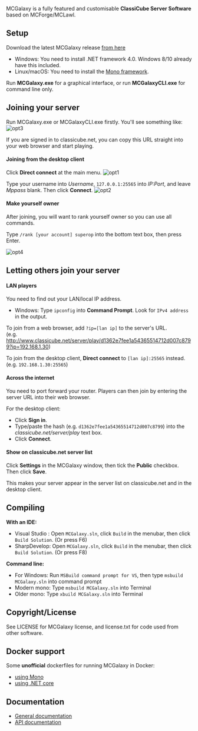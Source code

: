 MCGalaxy is a fully featured and customisable **ClassiCube Server Software** based on MCForge/MCLawl.

**Setup**
-----------------
Download the latest MCGalaxy release [from here](https://github.com/UnknownShadow200/MCGalaxy/releases)
* Windows: You need to install .NET framework 4.0. Windows 8/10 already have this included.
* Linux/macOS: You need to install the [Mono framework](https://www.mono-project.com).

Run **MCGalaxy.exe** for a graphical interface, or run **MCGalaxyCLI.exe** for command line only.

Joining your server
-----------------
Run MCGalaxy.exe or MCGalaxyCLI.exe firstly. You'll see something like:
![opt3](https://user-images.githubusercontent.com/6509348/60258728-0e05bd00-9919-11e9-9ae8-f1262719cd50.png)

If you are signed in to classicube.net, you can copy this URL straight into your web browser and start playing.

#### Joining from the desktop client
Click **Direct connect** at the main menu.
![opt1](https://user-images.githubusercontent.com/6509348/60258725-0e05bd00-9919-11e9-8f8c-fbbdc52f04f9.png)

Type your username into *Username*, ```127.0.0.1:25565``` into *IP:Port*, and leave *Mppass* blank. Then click **Connect**.
![opt2](https://user-images.githubusercontent.com/6509348/60258727-0e05bd00-9919-11e9-890d-5c25cdf385c1.png)

#### Make yourself owner
After joining, you will want to rank yourself owner so you can use all commands.

Type ```/rank [your account] superop``` into the bottom text box, then press Enter.

![opt4](https://user-images.githubusercontent.com/6509348/60258729-0e9e5380-9919-11e9-921d-ea7e0c4365af.png)


Letting others join your server
-----------------
#### LAN players
You need to find out your LAN/local IP address.
*  Windows: Type ```ipconfig``` into **Command Prompt**. Look for ```IPv4 address``` in the output.

To join from a web browser, add ```?ip=[lan ip]``` to the server's URL.\
(e.g. http://www.classicube.net/server/play/d1362e7fee1a54365514712d007c8799?ip=192.168.1.30)

To join from the desktop client, **Direct connect** to ```[lan ip]:25565``` instead. (e.g. ```192.168.1.30:25565```)


#### Across the internet
You need to port forward your router. Players can then join by entering the server URL into their web browser.

For the desktop client:
* Click **Sign in**. 
* Type/paste the hash (e.g. ```d1362e7fee1a54365514712d007c8799```) into the *classicube.net/server/play* text box. 
* Click **Connect**.


#### Show on classicube.net server list
Click **Settings** in the MCGalaxy window, then tick the **Public** checkbox. Then click **Save**.

This makes your server appear in the server list on classicube.net and in the desktop client.

Compiling
-----------------
**With an IDE:**
* Visual Studio : Open `MCGalaxy.sln`, click `Build` in the menubar, then click `Build Solution`. (Or press F6)
* SharpDevelop: Open `MCGalaxy.sln`, click `Build` in the menubar, then click `Build Solution`. (Or press F8)

**Command line:**
* For Windows: Run `MSBuild command prompt for VS`, then type `msbuild MCGalaxy.sln` into command prompt
* Modern mono: Type `msbuild MCGalaxy.sln` into Terminal
* Older mono: Type `xbuild MCGalaxy.sln` into Terminal

Copyright/License
-----------------
See LICENSE for MCGalaxy license, and license.txt for code used from other software.

Docker support
-----------------
Some **unofficial** dockerfiles for running MCGalaxy in Docker:
* [using Mono](https://github.com/UnknownShadow200/MCGalaxy/pull/577/files)
* [using .NET core](https://github.com/UnknownShadow200/MCGalaxy/pull/629/files)

Documentation
-----------------
* [General documentation](https://github.com/UnknownShadow200/MCGalaxy/wiki)
* [API documentation](https://github.com/ClassiCube/MCGalaxy-API-Documentation)

